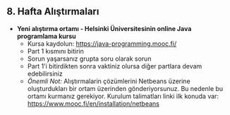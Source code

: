 ## 8. Hafta Alıştırmaları
- **Yeni alıştırma ortamı - Helsinki Üniversitesinin online Java programlama kursu**
    * Kursa kaydolun: https://java-programming.mooc.fi/
    * Part 1 kısmını bitirin
    * Sorun yaşarsanız grupta soru olarak sorun
    * Part 1'i bitirdikten sonra vaktiniz olursa diğer partlara devam edebilirsiniz
    * _Önemli Not:_ Alıştırmalarin çözümlerini Netbeans üzerine oluşturdukları bir ortam üzerinden gönderiyorsunuz. Bu nedenle bu ortamı kurmanız gerekiyor. Kurulum talimatları linki ilk konuda var: https://www.mooc.fi/en/installation/netbeans
